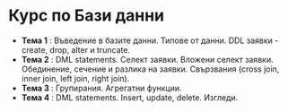 # Курс по Бази данни

- **Тема 1** : Въведение в базите данни. Типове от данни. DDL заявки - create, drop, alter и truncate.  
- **Тема 2** : DML statements. Селект заявки. Вложени селект заявки. Обединение, сечение и разлика на заявки. Свързвания (cross join, inner join, left join, right join).
- **Тема 3** : Групирания. Агрегатни функции.  
- **Тема 4** : DML statements. Insert, update, delete. Изгледи.  
